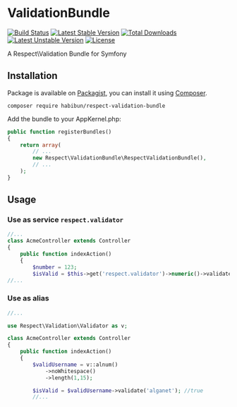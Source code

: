 # ValidationBundle

[![Build Status](https://travis-ci.org/Respect/ValidationBundle.png?branch=develop)](https://travis-ci.org/Respect/ValidationBundle?branch=develop)
[![Latest Stable Version](https://poser.pugx.org/respect/validation-bundle/v/stable.png)](https://packagist.org/packages/respect/validation-bundle)
[![Total Downloads](https://poser.pugx.org/respect/validation-bundle/downloads.png)](https://packagist.org/packages/respect/validation-bundle)
[![Latest Unstable Version](https://poser.pugx.org/respect/validation-bundle/v/unstable.png)](https://packagist.org/packages/respect/validation-bundle)
[![License](https://poser.pugx.org/respect/validation-bundle/license.png)](https://packagist.org/packages/respect/validation-bundle)

A Respect\Validation Bundle for Symfony

## Installation

Package is available on [Packagist](http://packagist.org/packages/respect/validation-bundle),
you can install it using [Composer](http://getcomposer.org).

```shell
composer require habibun/respect-validation-bundle
```

Add the bundle to your AppKernel.php:

```php
public function registerBundles()
{
    return array(
        // ...
        new Respect\ValidationBundle\RespectValidationBundle(),
        // ...
    );
}
```

## Usage

### Use as service `respect.validator`

```php
//...
class AcmeController extends Controller
{
    public function indexAction()
    {
        $number = 123;
        $isValid = $this->get('respect.validator')->numeric()->validate($number);//true
//...
```

### Use as alias

```php
//...

use Respect\Validation\Validator as v;

class AcmeController extends Controller
{
    public function indexAction()
    {
        $validUsername = v::alnum()
            ->noWhitespace()
            ->length(1,15);

        $isValid = $validUsername->validate('alganet'); //true
        //...
```
